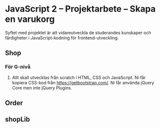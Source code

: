 # JavaScript 2 – Projektarbete – Skapa en varukorg

Syftet med projektet är att vidareutveckla de studerandes kunskaper och färdigheter i JavaScript-kodning för frontend-utveckling.

## Shop

### För G-nivå

1. Allt skall utvecklas från scratch i HTML, CSS och JavaScript. Ni får kopiera CSS-kod från https://getbootstrap.com/. Ni får använda jQuery Core men inte jQuery Plugins.

## Order

## shopLib
